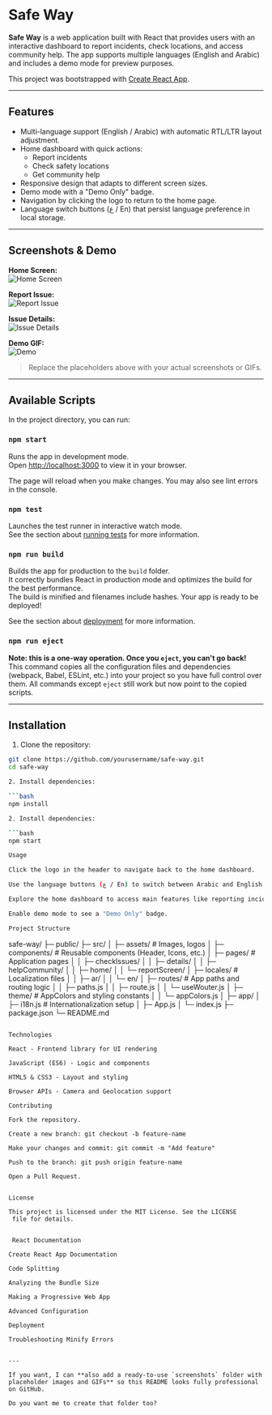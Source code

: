 # Safe Way

**Safe Way** is a web application built with React that provides users with an interactive dashboard to report incidents, check locations, and access community help. The app supports multiple languages (English and Arabic) and includes a demo mode for preview purposes.

This project was bootstrapped with [Create React App](https://github.com/facebook/create-react-app).

---

## Features

- Multi-language support (English / Arabic) with automatic RTL/LTR layout adjustment.
- Home dashboard with quick actions:
  - Report incidents
  - Check safety locations
  - Get community help
- Responsive design that adapts to different screen sizes.
- Demo mode with a "Demo Only" badge.
- Navigation by clicking the logo to return to the home page.
- Language switch buttons (ع / En) that persist language preference in local storage.

---

## Screenshots & Demo

**Home Screen:**  
![Home Screen](./screenshots/home.png)  

**Report Issue:**  
![Report Issue](./screenshots/report.png)  

**Issue Details:**  
![Issue Details](./screenshots/details.png)  

**Demo GIF:**  
![Demo](./screenshots/demo.gif)  

> Replace the placeholders above with your actual screenshots or GIFs.

---

## Available Scripts

In the project directory, you can run:

### `npm start`

Runs the app in development mode.\
Open [http://localhost:3000](http://localhost:3000) to view it in your browser.  

The page will reload when you make changes. You may also see lint errors in the console.

### `npm test`

Launches the test runner in interactive watch mode.\
See the section about [running tests](https://facebook.github.io/create-react-app/docs/running-tests) for more information.

### `npm run build`

Builds the app for production to the `build` folder.\
It correctly bundles React in production mode and optimizes the build for the best performance.  
The build is minified and filenames include hashes. Your app is ready to be deployed!

See the section about [deployment](https://facebook.github.io/create-react-app/docs/deployment) for more information.

### `npm run eject`

**Note: this is a one-way operation. Once you `eject`, you can't go back!**  
This command copies all the configuration files and dependencies (webpack, Babel, ESLint, etc.) into your project so you have full control over them. All commands except `eject` still work but now point to the copied scripts.

---

## Installation

1. Clone the repository:

```bash
git clone https://github.com/yourusername/safe-way.git
cd safe-way

2. Install dependencies:

```bash
npm install

2. Install dependencies:

```bash
npm start

Usage

Click the logo in the header to navigate back to the home dashboard.

Use the language buttons (ع / En) to switch between Arabic and English.

Explore the home dashboard to access main features like reporting incidents, checking locations, and getting community help.

Enable demo mode to see a "Demo Only" badge.

Project Structure

```
safe-way/
├─ public/
├─ src/
│ ├─ assets/          # Images, logos
│ ├─ components/      # Reusable components (Header, Icons, etc.)
│ ├─ pages/           # Application pages
│ │ ├─ checkIssues/
│ │ ├─ details/
│ │ ├─ helpCommunity/
│ │ ├─ home/
│ │ └─ reportScreen/
│ ├─ locales/         # Localization files
│ │ ├─ ar/
│ │ └─ en/
│ ├─ routes/          # App paths and routing logic
│ │ ├─ paths.js
│ │ ├─ route.js
│ │ └─ useWouter.js
│ ├─ theme/           # AppColors and styling constants
│ │ └─ appColors.js
│ ├─ app/
│ ├─ i18n.js          # Internationalization setup
│ ├─ App.js
│ └─ index.js
├─ package.json
└─ README.md
```

Technologies

React - Frontend library for UI rendering

JavaScript (ES6) - Logic and components

HTML5 & CSS3 - Layout and styling

Browser APIs - Camera and Geolocation support

Contributing

Fork the repository.

Create a new branch: git checkout -b feature-name

Make your changes and commit: git commit -m "Add feature"

Push to the branch: git push origin feature-name

Open a Pull Request.


License

This project is licensed under the MIT License. See the LICENSE
 file for details.


 React Documentation

Create React App Documentation

Code Splitting

Analyzing the Bundle Size

Making a Progressive Web App

Advanced Configuration

Deployment

Troubleshooting Minify Errors


---

If you want, I can **also add a ready-to-use `screenshots` folder with placeholder images and GIFs** so this README looks fully professional on GitHub.  

Do you want me to create that folder too?


